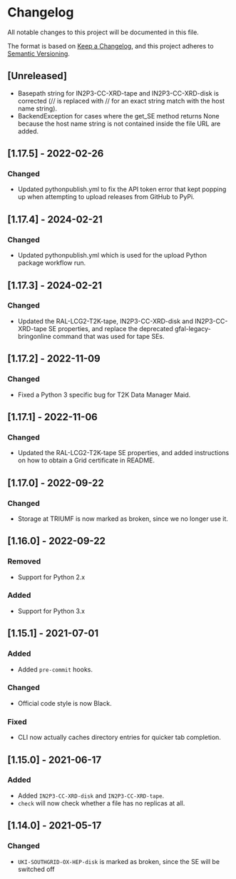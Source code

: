 # Changelog

All notable changes to this project will be documented in this file.

The format is based on [Keep a Changelog](https://keepachangelog.com/en/1.0.0/),
and this project adheres to [Semantic Versioning](https://semver.org/spec/v2.0.0.html).

## [Unreleased]
- Basepath string for IN2P3-CC-XRD-tape and IN2P3-CC-XRD-disk is corrected (// is replaced with // for an exact string match with the host name string).
- BackendException for cases where the get_SE method returns None because the host name string is not contained inside the file URL are added.

## [1.17.5] - 2022-02-26
### Changed
- Updated pythonpublish.yml to fix the API token error that kept popping up when attempting to upload releases from GitHub to PyPi.

## [1.17.4] - 2024-02-21
### Changed
- Updated pythonpublish.yml which is used for the upload Python package workflow run.

## [1.17.3] - 2024-02-21
### Changed
- Updated the RAL-LCG2-T2K-tape, IN2P3-CC-XRD-disk and IN2P3-CC-XRD-tape SE properties, and replace the deprecated gfal-legacy-bringonline command that was used for tape SEs.

## [1.17.2] - 2022-11-09
### Changed
- Fixed a Python 3 specific bug for T2K Data Manager Maid.

## [1.17.1] - 2022-11-06
### Changed
- Updated the RAL-LCG2-T2K-tape SE properties, and added instructions on how to obtain a Grid certificate in README.

## [1.17.0] - 2022-09-22
### Changed
- Storage at TRIUMF is now marked as broken, since we no longer use it.

## [1.16.0] - 2022-09-22
### Removed
- Support for Python 2.x

### Added
- Support for Python 3.x

## [1.15.1] - 2021-07-01
### Added
- Added `pre-commit` hooks.

### Changed
- Official code style is now Black.

### Fixed
- CLI now actually caches directory entries for quicker tab completion.

## [1.15.0] - 2021-06-17
### Added
- Added `IN2P3-CC-XRD-disk` and `IN2P3-CC-XRD-tape`.
- `check` will now check whether a file has no replicas at all.

## [1.14.0] - 2021-05-17
### Changed
- `UKI-SOUTHGRID-OX-HEP-disk` is marked as broken, since the SE will be switched off
